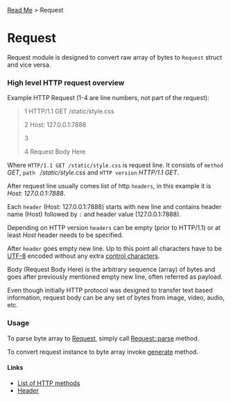 [Read Me](https://github.com/bohdaq/rust-web-server/tree/main) > Request 

# Request 

Request module is designed to convert raw array of bytes to `Request` struct and vice versa.

### High level HTTP request overview
Example HTTP Request (1-4 are line numbers, not part of the request):
>1 HTTP/1.1 GET /static/style.css  
> 
>2 Host: 127.0.0.1:7888
> 
>3 
> 
>4 Request Body Here

Where `HTTP/1.1 GET /static/style.css` is request line. It consists of `method` _GET_, `path ` _/static/style.css_ and `HTTP version` _HTTP/1.1 GET_.

After request line usually comes list of http `headers`, in this example it is _Host: 127.0.0.1:7888_. 

Each `header` (Host: 127.0.0.1:7888) starts with new line and contains header name (Host) followed by `:` and header value (127.0.0.1:7888).

Depending on HTTP version `headers` can be empty (prior to HTTP/1.1) or at least _Host_ header needs to be specified.

After `header` goes empty new line. Up to this point all characters have to be [UTF-8](https://en.wikipedia.org/wiki/UTF-8) encoded without any extra [control characters](https://en.wikipedia.org/wiki/Control_character). 

Body (Request Body Here) is the arbitrary sequence (array) of bytes and goes after previously mentioned empty new line, often referred as payload. 

Even though initially HTTP protocol was designed to transfer text based information, request body can be any set of bytes from image, video, audio, etc.

### Usage
To parse byte array to [Request](https://github.com/bohdaq/rust-web-server/blob/main/src/request/mod.rs#L16), simply call [Request::parse](https://github.com/bohdaq/rust-web-server/blob/main/src/request/example/mod.rs#L19) method.

To convert request instance to byte array invoke [generate](https://github.com/bohdaq/rust-web-server/blob/main/src/request/example/mod.rs#L82) method.

#### Links
- [List of HTTP methods](https://github.com/bohdaq/rust-web-server/blob/main/src/request/mod.rs#L37)
- [Header](https://github.com/bohdaq/rust-web-server/tree/main/src/header)
